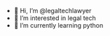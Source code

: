 - 👋 Hi, I’m @legaltechlawyer
- 👀 I’m interested in legal tech
- 🌱 I’m currently learning python

<!---
legaltechlawyer/legaltechlawyer is a ✨ special ✨ repository because its `README.md` (this file) appears on your GitHub profile.
You can click the Preview link to take a look at your changes.
--->
